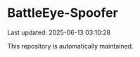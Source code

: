 # BattleEye-Spoofer

Last updated: 2025-06-13 03:10:28

This repository is automatically maintained.
